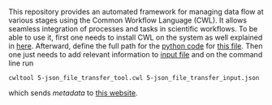 This repository provides an automated framework for managing data flow at various stages using the Common Workflow Language (CWL). It allows seamless integration of processes and tasks in scientific workflows.
To be able to use it, first one needs to install CWL on the system as well explained in [here](https://github.com/mafshari64/common_workflow_language/blob/main/how%20to%20install%20Common%20Workflow%20Language_cwl.txt).
Afterward, define the full path for the [python code](https://github.com/mafshari64/common_workflow_language/blob/main/5-json_file_transfer.py) for [this file](https://github.com/mafshari64/common_workflow_language/blob/main/5-json_file_transfer_tool.cwl).
Then one just needs to add relevant information to [input file](https://github.com/mafshari64/common_workflow_language/blob/main/5-json_file_transfer_input.json) and on the command line run 


`cwltool 5-json_file_transfer_tool.cwl 5-json_file_transfer_input.json`

which sends *metadata* to [this website](https://fwksimulationlogger.fz-rossendorf.de/login ).
